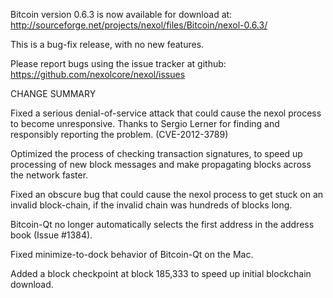 Bitcoin version 0.6.3 is now available for download at:
  http://sourceforge.net/projects/nexol/files/Bitcoin/nexol-0.6.3/

This is a bug-fix release, with no new features.

Please report bugs using the issue tracker at github:
  https://github.com/nexolcore/nexol/issues

CHANGE SUMMARY

Fixed a serious denial-of-service attack that could cause the
nexol process to become unresponsive. Thanks to Sergio Lerner
for finding and responsibly reporting the problem. (CVE-2012-3789)

Optimized the process of checking transaction signatures, to
speed up processing of new block messages and make propagating
blocks across the network faster.

Fixed an obscure bug that could cause the nexol process to get
stuck on an invalid block-chain, if the invalid chain was
hundreds of blocks long.

Bitcoin-Qt no longer automatically selects the first address
in the address book (Issue #1384).

Fixed minimize-to-dock behavior of Bitcoin-Qt on the Mac.

Added a block checkpoint at block 185,333 to speed up initial
blockchain download.
